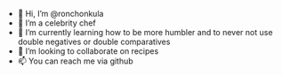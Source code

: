 - 👋 Hi, I’m @ronchonkula
- 👀 I’m a celebrity chef
- 🌱 I’m currently learning how to be more humbler and to never not use double negatives or double comparatives
- 💞️ I’m looking to collaborate on recipes
- 📫 You can reach me via github

<!---
ronchonkula/ronchonkula is a ✨ special ✨ repository because its `README.md` (this file) appears on your GitHub profile.
You can click the Preview link to take a look at your changes.
--->
